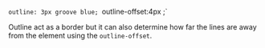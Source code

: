 `outline: 3px groove blue;
`outline-offset:4px ;`

Outline act as a border but it can also determine how far the lines are away from the element using the `outline-offset`.